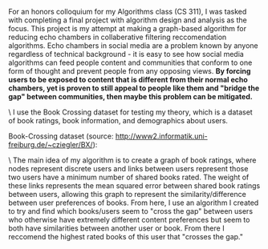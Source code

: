 For an honors colloquium for my Algorithms class (CS 311), I was tasked with completing a final project with algorithm design and analysis as the focus. This project is my attempt at making a graph-based algorithm for reducing echo chambers in collaberative filtering reccomendation algorithms. Echo chambers in social media are a problem known by anyone regardless of technical background - it is easy to see how social media algorithms can feed people content and communities that conform to one form of thought and prevent people from any opposing views. **By forcing users to be exposed to content that is different from their normal echo chambers, yet is proven to still appeal to people like them and "bridge the gap" between communities, then maybe this problem can be mitigated.**

\\
I use the Book Crossing dataset for testing my theory, which is a dataset of book ratings, book information, and demographics about users.

Book-Crossing dataset (source: http://www2.informatik.uni-freiburg.de/~cziegler/BX/):

\\
The main idea of my algorithm is to create a graph of book ratings, where nodes represent discrete users and links between users represent those two users have a minimum number of shared books rated. The weight of these links represents the mean squared error between shared book ratings between users, allowing this graph to represent the similarity/difference between user preferences of books. From here, I use an algorithm I created to try and find which books/users seem to "cross the gap" between users who otherwise have extremely different content preferences but seem to both have similarities between another user or book. From there I reccomend the highest rated books of this user that "crosses the gap."
